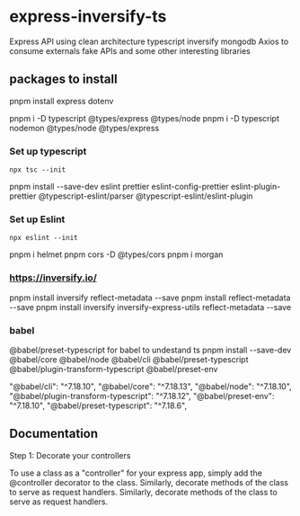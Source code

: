# express-inversify-ts
Express  API  using clean architecture typescript inversify mongodb  Axios to consume externals fake APIs and some other interesting libraries

## packages to install
pnpm install express dotenv

pnpm i -D typescript @types/express @types/node
pnpm i -D typescript nodemon @types/node @types/express
### Set up typescript
    npx tsc --init
    
pnpm install --save-dev eslint prettier eslint-config-prettier eslint-plugin-prettier @typescript-eslint/parser @typescript-eslint/eslint-plugin
### Set up Eslint

    npx eslint --init


pnpm i helmet
pnpm cors -D @types/cors
pnpm i morgan
### https://inversify.io/

pnpm install inversify reflect-metadata --save
pnpm install reflect-metadata --save
pnpm install inversify inversify-express-utils reflect-metadata --save

### babel
@babel/preset-typescript for babel to undestand ts
pnpm install --save-dev @babel/core @babel/node @babel/cli @babel/preset-typescript @babel/plugin-transform-typescript @babel/preset-env



 "@babel/cli": "^7.18.10",
    "@babel/core": "^7.18.13",
    "@babel/node": "^7.18.10",
    "@babel/plugin-transform-typescript": "^7.18.12",
    "@babel/preset-env": "^7.18.10",
    "@babel/preset-typescript": "^7.18.6",


## Documentation
Step 1: Decorate your controllers

To use a class as a "controller" for your express app, simply add the @controller decorator to the class. Similarly, decorate methods of the class to serve as request handlers.
Similarly, decorate methods of the class to serve as request handlers.